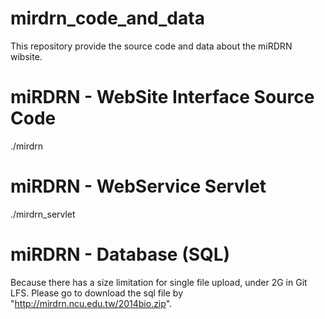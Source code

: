 # mirdrn_code_and_data
This repository provide the source code and data about the miRDRN wibsite.

# miRDRN - WebSite Interface Source Code
./mirdrn

# miRDRN - WebService Servlet
./mirdrn_servlet

# miRDRN - Database (SQL)
Because there has a size limitation for single file upload, under 2G in Git LFS.
Please go to download the sql file by "http://mirdrn.ncu.edu.tw/2014bio.zip".
